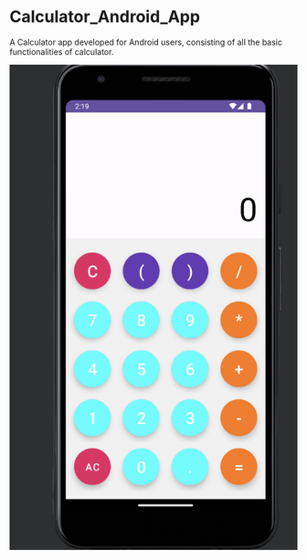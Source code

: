 # Calculator_Android_App
A Calculator app developed for Android users, consisting of all the basic functionalities of calculator.


![Image Alt Text](./Screenshot%202023-11-08%20at%202.19.39%20AM.png)
